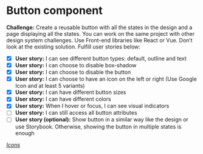 # Button component

**Challenge:** Create a reusable button with all the states in the design and a page displaying all the states. You can work on the same project with other design system challenges. Use Front-end libraries like React or Vue. Don’t look at the existing solution. Fulfill user stories below:

- [x] **User story:** I can see different button types: default, outline and text
- [x] **User story:** I can choose to disable box-shadow
- [x] **User story:** I can choose to disable the button
- [x] **User story:** I can choose to have an icon on the left or right (Use Google Icon and at least 5 variants)
- [x] **User story:** I can have different button sizes
- [x] **User story:** I can have different colors
- [x] **User story:** When I hover or focus, I can see visual indicators
- [ ] **User story:** I can still access all button attributes
- [ ] **User story (optional):** Show button in a similar way like the design or use Storybook. Otherwise, showing the button in multiple states is enough

[*Icons*](https://google.github.io/material-design-icons/)